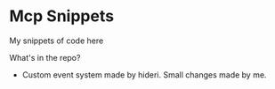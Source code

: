 # Mcp Snippets
My snippets of code here

What's in the repo?

- Custom event system made by hideri. Small changes made by me.